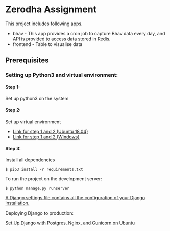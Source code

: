 # Zerodha Assignment
This project includes following apps.
* bhav - This app provides a cron job to capture Bhav data every day, and API is provided to access data stored in Redis.
* frontend - Table to visualise data 

## Prerequisites

### Setting up Python3 and virtual environment:

#### Step 1:
Set up python3 on the system

#### Step 2:
Set up virtual environment
* [Link for step 1 and 2 (Ubuntu 18.04)](https://linoxide.com/linux-how-to/setup-python-virtual-environment-ubuntu/)
* [Link for step 1 and 2 (Windows)](https://programwithus.com/learn-to-code/Pip-and-virtualenv-on-Windows/)

#### Step 3:
Install all dependencies  
```
$ pip3 install -r requirements.txt
```

To run the project on the development server:
```
$ python manage.py runserver
```

[A Django settings file contains all the configuration of your Django installation.](https://docs.djangoproject.com/en/3.0/topics/settings/)

Deploying Django to production:

[Set Up Django with Postgres, Nginx, and Gunicorn on Ubuntu](https://www.digitalocean.com/community/tutorials/how-to-set-up-django-with-postgres-nginx-and-gunicorn-on-ubuntu-16-04)
